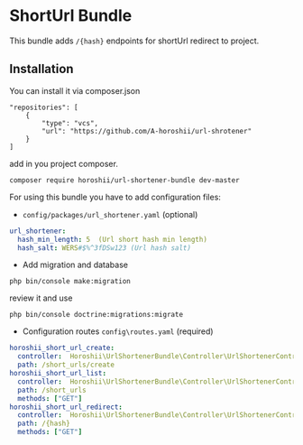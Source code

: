 # ShortUrl Bundle

This bundle adds `/{hash}` endpoints for shortUrl redirect to project.

## Installation

You can install it via composer.json
 ```
 "repositories": [
     {
         "type": "vcs",
         "url": "https://github.com/A-horoshii/url-shrotener"
     }
 ]
 ```

add in you project composer.
```
composer require horoshii/url-shortener-bundle dev-master
```

For using this bundle you have to add configuration files:

* `config/packages/url_shortener.yaml` (optional)
```yaml
url_shortener:
  hash_min_length: 5  (Url short hash min length)
  hash_salt: WERS#$%^3fDSw123 (Url hash salt)
```

* Add migration and database
```
php bin/console make:migration
```
review it and use
```
php bin/console doctrine:migrations:migrate
```

* Configuration routes  `config\routes.yaml` (required)
```yaml
horoshii_short_url_create:
  controller:  Horoshii\UrlShortenerBundle\Controller\UrlShortenerController:shortUrlCreateAction
  path: /short_urls/create
horoshii_short_url_list:
  controller:  Horoshii\UrlShortenerBundle\Controller\UrlShortenerController:shortUrlListAction
  path: /short_urls
  methods: ["GET"]
horoshii_short_url_redirect:
  controller:  Horoshii\UrlShortenerBundle\Controller\UrlShortenerController:shortUrlRedirectAction
  path: /{hash}
  methods: ["GET"]
```
